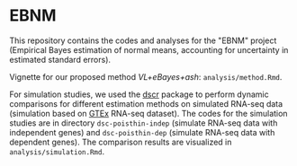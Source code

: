 # EBNM

This repository contains the codes and analyses for the "EBNM" project (Empirical Bayes estimation of normal means, accounting for uncertainty in estimated standard errors).

Vignette for our proposed method *VL+eBayes+ash*: `analysis/method.Rmd`.

For simulation studies, we used the [dscr](https://github.com/stephens999/dscr) package to perform dynamic comparisons for different estimation methods on simulated RNA-seq data (simulation based on [GTEx](https://gtexportal.org/home/) RNA-seq dataset). The codes for the simulation studies are in directory `dsc-poisthin-indep` (simulate RNA-seq data with independent genes) and `dsc-poisthin-dep` (simulate RNA-seq data with dependent genes). The comparison results are visualized in `analysis/simulation.Rmd`.

